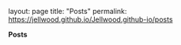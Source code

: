 layout: page
title: "Posts"
permalink: https://jellwood.github.io/Jellwood.github-io/posts

**Posts**